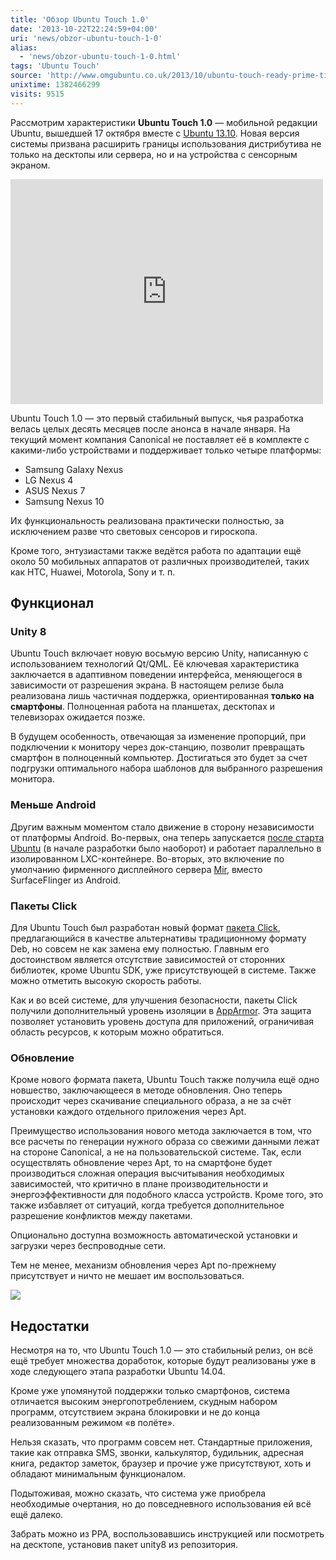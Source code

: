 ```yaml
---
title: 'Обзор Ubuntu Touch 1.0'
date: '2013-10-22T22:24:59+04:00'
uri: 'news/obzor-ubuntu-touch-1-0'
alias: 
  - 'news/obzor-ubuntu-touch-1-0.html'
tags: 'Ubuntu Touch'
source: 'http://www.omgubuntu.co.uk/2013/10/ubuntu-touch-ready-prime-time'
unixtime: 1382466299
visits: 9515
---
```

Рассмотрим характеристики **Ubuntu Touch 1.0** — мобильной редакции Ubuntu, вышедшей 17 октября вместе с [Ubuntu 13.10](news/finalnyij-reliz-ubuntu-1310-saucy-salamander). Новая версия системы призвана расширить границы использования дистрибутива не только на десктопы или сервера, но и на устройства с сенсорным экраном.

<iframe src="http://www.youtube.com/embed/cr7sXf3OciY" frameborder="0" width="500" height="360"></iframe>

Ubuntu Touch 1.0 — это первый стабильный выпуск, чья разработка велась целых десять месяцев после анонса в начале января. На текущий момент компания Canonical не поставляет её в комплекте с какими-либо устройствами и поддерживает только четыре платформы:

*   Samsung Galaxy Nexus
*   LG Nexus 4
*   ASUS Nexus 7
*   Samsung Nexus 10

Их функциональность реализована практически полностью, за исключением разве что световых сенсоров и гироскопа.

Кроме того, энтузиастами также ведётся работа по адаптации ещё около 50 мобильных аппаратов от различных производителей, таких как HTC, Huawei, Motorola, Sony и т. п.

## Функционал

### Unity 8

Ubuntu Touch включает новую восьмую версию Unity, написанную с использованием технологий Qt/QML. Её ключевая характеристика заключается в адаптивном поведении интерфейса, меняющегося в зависимости от разрешения экрана. В настоящем релизе была реализована лишь частичная поддержка, ориентированная **только на смартфоны**. Полноценная работа на планшетах, десктопах и телевизорах ожидается позже.

В будущем особенность, отвечающая за изменение пропорций, при подключении к монитору через док-станцию, позволит превращать смартфон в полноценный компьютер. Достигаться это будет за счет подгрузки оптимального набора шаблонов для выбранного разрешения монитора.

### Меньше Android

Другим важным моментом стало движение в сторону независимости от платформы Android. Во-первых, она теперь запускается [после старта Ubuntu](news/rokirovka-ubuntu-s-android-v-ubuntu-touch) (в начале разработки было наоборот) и работает параллельно в изолированном LXC-контейнере. Во-вторых, это включение по умолчанию фирменного дисплейного сервера [Mir](news/ubuntu-1310-budet-ispolzovat-mir-po-umolchaniyu), вместо SurfaceFlinger из Android.

### Пакеты Click

Для Ubuntu Touch был разработан новый формат [пакета Click](news/click-package-012-poyavilis-v-ubuntu-1310), предлагающийся в качестве альтернативы традиционному формату Deb, но совсем не как замена ему полностью. Главным его достоинством является отсутствие зависимостей от сторонних библиотек, кроме Ubuntu SDK, уже присутствующей в системе. Также можно отметить высокую скорость работы.

Как и во всей системе, для улучшения безопасности, пакеты Click получили дополнительный уровень изоляции в [AppArmor](http://ru.wikipedia.org/wiki/AppArmor). Эта защита позволяет установить уровень доступа для приложений, ограничивая область ресурсов, к которым можно обратиться.

### Обновление

Кроме нового формата пакета, Ubuntu Touch также получила ещё одно новшество, заключающееся в методе обновления. Оно теперь происходит через скачивание специального образа, а не за счёт установки каждого отдельного приложения через Apt.

Преимущество использования нового метода заключается в том, что все расчеты по генерации нужного образа со свежими данными лежат на стороне Canonical, а не на пользовательской системе. Так, если осуществлять обновление через Apt, то на смартфоне будет производиться сложная операция высчитывания необходимых зависимостей, что критично в плане производительности и энергоэффективности для подобного класса устройств. Кроме того, это также избавляет от ситуаций, когда требуется дополнительное разрешение конфликтов между пакетами.

Опционально доступна возможность автоматической установки и загрузки через беспроводные сети.

Тем не менее, механизм обновления через Apt по-прежнему присутствует и ничто не мешает им воспользоваться.

[![](img/2013/10/22/22-00/8702445455.jpg)](img/2013/10/22/22-00/8702445455.jpg)

## Недостатки

Несмотря на то, что Ubuntu Touch 1.0 — это стабильный релиз, он всё ещё требует множества доработок, которые будут реализованы уже в ходе следующего этапа разработки Ubuntu 14.04.

Кроме уже упомянутой поддержки только смартфонов, система отличается высоким энергопотреблением, скудным набором программ, отсутствием экрана блокировки и не до конца реализованным режимом «в полёте».

Нельзя сказать, что программ совсем нет. Стандартные приложения, такие как отправка SMS, звонки, калькулятор, будильник, адресная книга, редактор заметок, браузер и прочие уже присутствуют, хоть и обладают минимальным функционалом.

Подытоживая, можно сказать, что система уже приобрела необходимые очертания, но до повседневного использования ей всё ещё далеко.

Забрать можно из PPA, воспользовавшись инструкцией или посмотреть на десктопе, установив пакет unity8 из репозитория.

